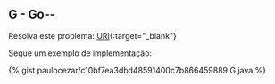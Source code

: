 
## G - Go--

Resolva este problema:
[URI][uri-2241]{:target="_blank"}

Segue um exemplo de implementação:

{% gist paulocezar/c10bf7ea3dbd48591400c7b866459889 G.java %}

[uri-2241]:     https://www.urionlinejudge.com.br/judge/pt/problems/view/2241

